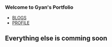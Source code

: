 
### Welcome to Gyan's Portfolio

- [BLOGS](http://iosgyan.blogspot.in/)
- [PROFILE](http://www.gyanaranjan.com) 

## Everything else is comming soon
